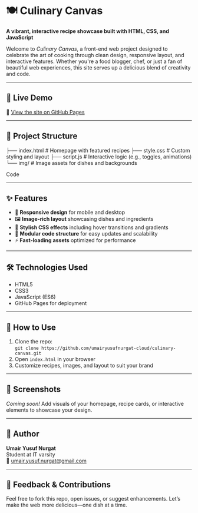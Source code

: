 # 🍽️ Culinary Canvas  
**A vibrant, interactive recipe showcase built with HTML, CSS, and JavaScript**

Welcome to *Culinary Canvas*, a front-end web project designed to celebrate the art of cooking through clean design, responsive layout, and interactive features. Whether you're a food blogger, chef, or just a fan of beautiful web experiences, this site serves up a delicious blend of creativity and code.

---

## 🚀 Live Demo  
🔗 [View the site on GitHub Pages](https://umairyusufnurgat-cloud.github.io/Module-10-Assessment-2/)

---

## 📁 Project Structure
├── index.html # Homepage with featured recipes ├── style.css # Custom styling and layout ├── script.js # Interactive logic (e.g., toggles, animations) └── img/ # Image assets for dishes and backgrounds

Code

---

## ✨ Features
- 🍜 **Responsive design** for mobile and desktop  
- 🖼️ **Image-rich layout** showcasing dishes and ingredients  
- 🎨 **Stylish CSS effects** including hover transitions and gradients  
- 🧠 **Modular code structure** for easy updates and scalability  
- ⚡ **Fast-loading assets** optimized for performance

---

## 🛠️ Technologies Used
- HTML5  
- CSS3  
- JavaScript (ES6)  
- GitHub Pages for deployment

---

## 📌 How to Use
1. Clone the repo:  
   `git clone https://github.com/umairyusufnurgat-cloud/culinary-canvas.git`  
2. Open `index.html` in your browser  
3. Customize recipes, images, and layout to suit your brand

---

## 📸 Screenshots  
*Coming soon!* Add visuals of your homepage, recipe cards, or interactive elements to showcase your design.

---

## 🙋 Author  
**Umair Yusuf Nurgat**  
Student at IT varsity  
📧 umair.yusuf.nurgat@gmail.com

---

## 📣 Feedback & Contributions  
Feel free to fork this repo, open issues, or suggest enhancements. Let’s make the web more delicious—one dish at a time.
